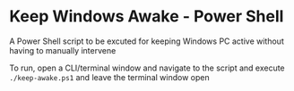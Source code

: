 # Keep Windows Awake - Power Shell
A Power Shell script to be excuted for keeping Windows PC active without having to manually intervene 

To run, open a CLI/terminal window and navigate to the script and execute `./keep-awake.ps1` and leave the terminal window open
